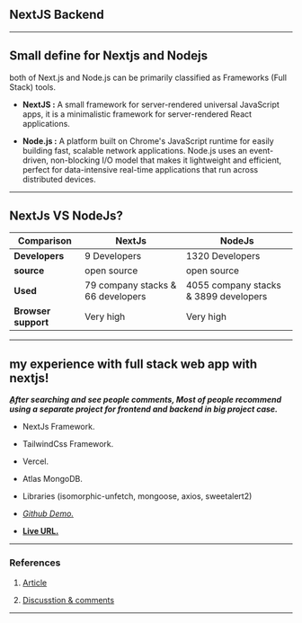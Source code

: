 ## NextJS Backend

---

<!-- **How to get user preferences from cookies ?** -->

## Small define for Nextjs and Nodejs

both of Next.js and Node.js can be primarily classified as Frameworks (Full Stack) tools.

- **NextJS :** A small framework for server-rendered universal JavaScript apps, it is a minimalistic framework for server-rendered React applications.

- **Node.js :** A platform built on Chrome's JavaScript runtime for easily building fast, scalable network applications. Node.js uses an event-driven, non-blocking I/O model that makes it lightweight and efficient, perfect for data-intensive real-time applications that run across distributed devices.

---

## NextJs VS NodeJs?

| Comparison          | NextJs                            | NodeJs                                |
| ------------------- | --------------------------------- | ------------------------------------- |
| **Developers**      | 9 Developers                      | 1320 Developers                       |
| **source**          | open source                       | open source                           |
| **Used**            | 79 company stacks & 66 developers | 4055 company stacks & 3899 developers |
| **Browser support** | Very high                         | Very high                             |

---

## my experience with full stack web app with nextjs!

**_ِAfter searching and see people comments, Most of people recommend using a separate project for frontend and backend in big project case._**

- NextJs Framework.
- TailwindCss Framework.
- Vercel.
- Atlas MongoDB.
- Libraries (isomorphic-unfetch, mongoose, axios, sweetalert2)

- _[Github Demo.](https://github.com/mhmadwrekat/fullstack)_

- **[Live URL.](https://fullstack-snowy.vercel.app/)**

---

### References

1. [Article](https://stackshare.io/stackups/next-js-vs-nodejs)

2. [Discusstion & comments](https://www.reddit.com/r/nextjs/comments/r23qec/is_it_bad_to_make_fullstack_app_with_just_nextjs/)

---
